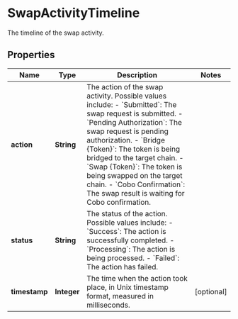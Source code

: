 

# SwapActivityTimeline

The timeline of the swap activity.

## Properties

| Name | Type | Description | Notes |
|------------ | ------------- | ------------- | -------------|
|**action** | **String** | The action of the swap activity. Possible values include:   - &#x60;Submitted&#x60;: The swap request is submitted.   - &#x60;Pending Authorization&#x60;: The swap request is pending authorization.   - &#x60;Bridge {Token}&#x60;: The token is being bridged to the target chain.   - &#x60;Swap {Token}&#x60;: The token is being swapped on the target chain.   - &#x60;Cobo Confirmation&#x60;: The swap result is waiting for Cobo confirmation.  |  |
|**status** | **String** | The status of the action. Possible values include:   - &#x60;Success&#x60;: The action is successfully completed.   - &#x60;Processing&#x60;: The action is being processed.   - &#x60;Failed&#x60;: The action has failed.  |  |
|**timestamp** | **Integer** | The time when the action took place, in Unix timestamp format, measured in milliseconds.  |  [optional] |




